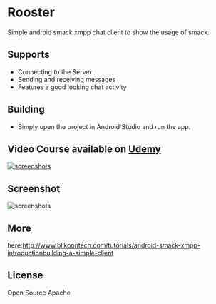 # Rooster
Simple android smack xmpp chat client to show the usage of smack.

## Supports

* Connecting to the Server
* Sending and receiving messages
* Features a good looking chat activity

## Building

* Simply open the project in Android Studio and run the app.

## Video Course available on [Udemy]
 [![screenshots](http://www.blikoontech.com/wp-content/uploads/2018/03/course_promo.png)](https://www.udemy.com/xmpp-and-smack-fundamentals-the-missing-android-course/?couponCode=BLKN_YTB_7763)

## Screenshot
![screenshots](http://www.blikoontech.com/wp-content/uploads/2016/04/rooster_full_chat_processed.png)

## More
here:http://www.blikoontech.com/tutorials/android-smack-xmpp-introductionbuilding-a-simple-client

## License
Open Source Apache


[Udemy]: https://www.udemy.com/xmpp-and-smack-fundamentals-the-missing-android-course/?couponCode=BLKN_YTB_7763
